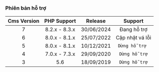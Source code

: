 ### Phiên bản hỗ trợ

| Cms Version |  PHP Support  |  Release   |     Support     |
|:-----------:|:-------------:|:----------:|:---------------:|
|      7      | 8.2.x - 8.3.x | 30/06/2024 |   Đang hỗ trợ   |
|      6      | 8.0.x - 8.1.x | 25/07/2022 | Cập nhật vá lỗi |
|      5      | 8.0.x - 8.1.x | 10/12/2021 | `Dừng hỗ trợ `  |
|      4      | 7.0.x - 7.3.x | 29/09/2020 |  `Dừng hỗ trợ`  |
|      3      |      5.6      | 18/09/2019 |  `Dừng hỗ trợ`  |